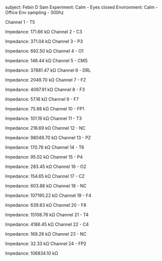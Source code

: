 subject: Febin D Sam
Experiment: Calm - Eyes closed
Environment: Calm - Office Env
sampling - 300hz

Channel 1 - T5

Impedance: 171.66 kΩ
Channel 2 - C3

Impedance: 371.04 kΩ
Channel 3 - P3

Impedance: 692.50 kΩ
Channel 4 - O1

Impedance: 146.44 kΩ
Channel 5 - CMS

Impedance: 37881.47 kΩ
Channel 6 - DRL

Impedance: 2049.70 kΩ
Channel 7 - FZ

Impedance: 4097.91 kΩ
Channel 8 - F3

Impedance: 57.16 kΩ
Channel 9 - F7

Impedance: 75.88 kΩ
Channel 10 - FP1

Impedance: 101.19 kΩ
Channel 11 - T3

Impedance: 218.69 kΩ
Channel 12 - NC

Impedance: 98049.70 kΩ
Channel 13 - PZ

Impedance: 170.76 kΩ
Channel 14 - T6

Impedance: 95.02 kΩ
Channel 15 - P4

Impedance: 283.45 kΩ
Channel 16 - O2

Impedance: 154.65 kΩ
Channel 17 - CZ

Impedance: 603.88 kΩ
Channel 18 - NC

Impedance: 107195.22 kΩ
Channel 19 - F4

Impedance: 639.83 kΩ
Channel 20 - F8

Impedance: 15108.76 kΩ
Channel 21 - T4

Impedance: 4186.45 kΩ
Channel 22 - C4

Impedance: 169.26 kΩ
Channel 23 - NC

Impedance: 32.33 kΩ
Channel 24 - FP2

Impedance: 106834.10 kΩ